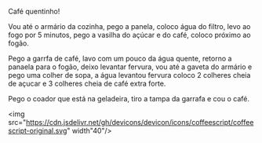 Café quentinho!


 Vou até o armário da cozinha, pego a panela, coloco água do filtro, levo ao fogo por 5 minutos, pego a vasilha do açúcar e do café, coloco próximo ao fogão.

 Pego a garrfa de café, lavo com um pouco da água quente, retorno a panaela para o fogão, deixo levantar fervura, vou até a gaveta do armário e pego uma colher de sopa, a água levantou fervura coloco 2 colheres cheia de açucar e 3 colheres cheia de café extra forte.

 Pego o coador que está na geladeira, tiro a tampa da garrafa e cou o café.

<img src="https://cdn.jsdelivr.net/gh/devicons/devicon/icons/coffeescript/coffeescript-original.svg" width"40"/>